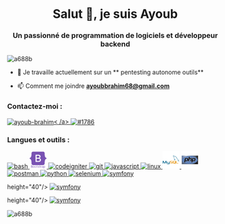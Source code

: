 <h1 align="center">Salut 👋, je suis Ayoub</h1>
<h3 align="center">Un passionné de programmation de logiciels et développeur backend</h3>

<p align="left"> <img src ="https://komarev.com/ghpvc/?username=a688b&label=Profile%20views&color=0e75b6&style=flat" alt="a688b" /> </p>

- 🔭 Je travaille actuellement sur un ** pentesting autonome outils**

- 📫 Comment me joindre **ayoubbrahim68@gmail.com**

<h3 align="left">Contactez-moi :</h3>
<p align="left">
<a href="https:/ /linkedin.com/in/ayoub-brahim" target="blank"><img align="center" src="https://raw.githubusercontent.com/rahuldkjain/github-profile-readme-generator/master/src/images/icons/Social/linked-in-alt.svg" alt="ayoub-brahim" height="30" width="40" />< /a>
<a href="https://discord.gg/#1786" target="blank"><img align="center" src="https://raw.githubusercontent.com/rahuldkjain/github-profile-readme- générateur/maître/src/images/icons/Social/discord.svg" alt="#1786" height="30" width="40" /></a>
</p>

<h3 align="left"> Langues et outils :</h3>
<p align="left"> <a href="https://www.gnu.org/software/bash/" target="_blank" rel="noreferrer"> <img src="https://www. vectorlogo.zone/logos/gnu_bash/gnu_bash-icon.svg" alt="bash" width="40" height="40"/> </a> <a href="https://getbootstrap.com" target= "_blank" rel="noreferrer"> <img src="https://raw.githubusercontent.com/devicons/devicon/master/icons/bootstrap/bootstrap-plain-wordmark.svg" alt="bootstrap" width=" 40" height="40"/> </a> <a href="https://codeigniter.com" target="_blank" rel="noreferrer"> <img src="https://cdn.worldvectorlogo.com/logos/codeigniter.svg" alt="codeigniter" width="40" height="40"/> </a> <a href="https://git-scm.com/" target=" _blank" rel="noreferrer"> <img src="https://www.vectorlogo.zone/logos/git-scm/git-scm-icon.svg" alt="git" width="40" height=" 40"/> </a> <a href="https://developer.mozilla.org/en-US/docs/Web/JavaScript" target="_blank" rel="noreferrer"> <img src="https ://raw.githubusercontent.com/devicons/devicon/master/icons/javascript/javascript-original.svg" alt="javascript" width="40" height="40"/> </a> <a href= "https://www.linux.org/" target="_blank" rel="noreferrer"> <img src="https://raw.githubusercontent.com/devicons/devicon/master/icons/linux/linux-original .svg" alt="linux" width="40" height="40"/> </a> <a href="https://www.mysql.com/" target="_blank" rel="noreferrer" > <img src="https://raw.githubusercontent.com/devicons/devicon/master/icons/mysql/mysql-original-wordmark.svg" alt="mysql" width="40" height="40"/ > </a> <a href="https://www.php.net" target="_blank" rel="noreferrer"> <img src="https://raw.githubusercontent.com/devicons/devicon/master/icons/php/php-original.svg" alt="php" width="40" height="40"/> </a> <a href="https://postman. com" target="_blank" rel="noreferrer"> <img src="https://www.vectorlogo.zone/logos/getpostman/getpostman-icon.svg" alt="postman" width="40" height= "40"/> </a> <a href="https://www.python.org" target="_blank" rel="noreferrer"> <img src="https://raw.githubusercontent.com/ devicons/devicon/master/icons/python/python-original.svg" alt="python" width="40" height="40"/> </a> <a href="https://www.selenium. dev"target="_blank" rel="noreferrer"> <img src="https://raw.githubusercontent.com/detain/svg-logos/780f25886640cef088af994181646db2f6b1a3f8/svg/selenium-logo.svg" alt="selenium" width=" 40" height="40"/> </a> <a href="https://symfony.com" target="_blank" rel="noreferrer"> <img src="https://symfony.com/ logos/symfony_black_03.svg" alt="symfony" width="40" height="40"/> </a> </p>height="40"/> </a> <a href="https://symfony.com" target="_blank" rel="noreferrer"> <img src="https://symfony.com/logos/ symfony_black_03.svg" alt="symfony" width="40" height="40"/> </a> </p>height="40"/> </a> <a href="https://symfony.com" target="_blank" rel="noreferrer"> <img src="https://symfony.com/logos/ symfony_black_03.svg" alt="symfony" width="40" height="40"/> </a> </p>

<p> <img align="center" src="https://github-readme-stats.vercel.app/api?username=a688b&show_icons=true&locale=en" alt="a688b" /></p>
